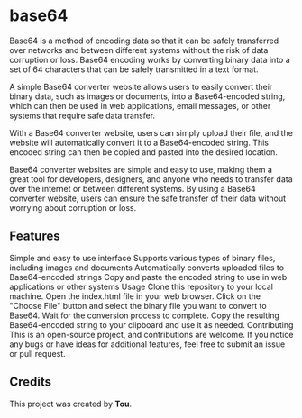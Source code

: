# base64
Base64 is a method of encoding data so that it can be safely transferred over networks and between different systems without the risk of data corruption or loss. Base64 encoding works by converting binary data into a set of 64 characters that can be safely transmitted in a text format.

A simple Base64 converter website allows users to easily convert their binary data, such as images or documents, into a Base64-encoded string, which can then be used in web applications, email messages, or other systems that require safe data transfer.

With a Base64 converter website, users can simply upload their file, and the website will automatically convert it to a Base64-encoded string. This encoded string can then be copied and pasted into the desired location.

Base64 converter websites are simple and easy to use, making them a great tool for developers, designers, and anyone who needs to transfer data over the internet or between different systems. By using a Base64 converter website, users can ensure the safe transfer of their data without worrying about corruption or loss.

## Features
Simple and easy to use interface
Supports various types of binary files, including images and documents
Automatically converts uploaded files to Base64-encoded strings
Copy and paste the encoded string to use in web applications or other systems
Usage
Clone this repository to your local machine.
Open the index.html file in your web browser.
Click on the "Choose File" button and select the binary file you want to convert to Base64.
Wait for the conversion process to complete.
Copy the resulting Base64-encoded string to your clipboard and use it as needed.
Contributing
This is an open-source project, and contributions are welcome. If you notice any bugs or have ideas for additional features, feel free to submit an issue or pull request.

## Credits
This project was created by <b>Tou</b>.



